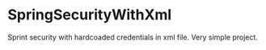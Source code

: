 SpringSecurityWithXml
=====================

Sprint security with hardcoaded credentials in xml file. Very simple project.

